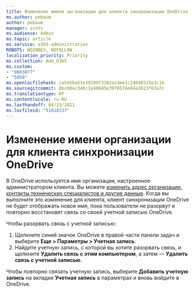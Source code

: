 ```yaml
---
title: Изменение имени организации для клиента синхронизации OneDrive
ms.author: pebaum
author: pebaum
manager: scotv
ms.audience: Admin
ms.topic: article
ms.service: o365-administration
ROBOTS: NOINDEX, NOFOLLOW
localization_priority: Priority
ms.collection: Adm_O365
ms.custom:
- "9003077"
- "5850"
ms.openlocfilehash: ca545ba51e39209f3302acdee1c24048515e2c1b
ms.sourcegitcommit: 8bc60ec34bc1e40685e3976576e04a2623f63a7c
ms.translationtype: HT
ms.contentlocale: ru-RU
ms.lasthandoff: 04/15/2021
ms.locfileid: "51818337"
---
```

# <a name="change-the-organization-name-for-the-onedrive-sync-client"></a>Изменение имени организации для клиента синхронизации OneDrive

В OneDrive используется имя организации, настроенное администратором клиента.  Вы можете [изменить адрес организации, контакты технических специалистов и другие данные](https://docs.microsoft.com/microsoft-365/admin/manage/change-address-contact-and-more). Когда вы выполните это изменение для клиента, клиент синхронизации OneDrive не будет отображать новое имя, пока пользователи не разорвут и повторно восстановят связь со своей учетной записью OneDrive.

Чтобы разорвать связь с учетной записью:

1. Щелкните синий значок OneDrive в правой части панели задач и выберите **Еще > Параметры > Учетная запись**.
2. Найдите учетную запись, с которой вы хотите разорвать связь, и щелкните **Удалить связь с этим компьютером**, а затем — **Удалить связь с учетной записью**.

Чтобы повторно связать учетную запись, выберите  **Добавить учетную запись** на вкладке **Учетная запись** в параметрах и вновь войдите в OneDrive.